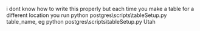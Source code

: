 i dont know how to write this properly but each time you make a table for a different location you run python postgres\scripts\tableSetup.py table_name, eg python postgres\scripts\tableSetup.py Utah